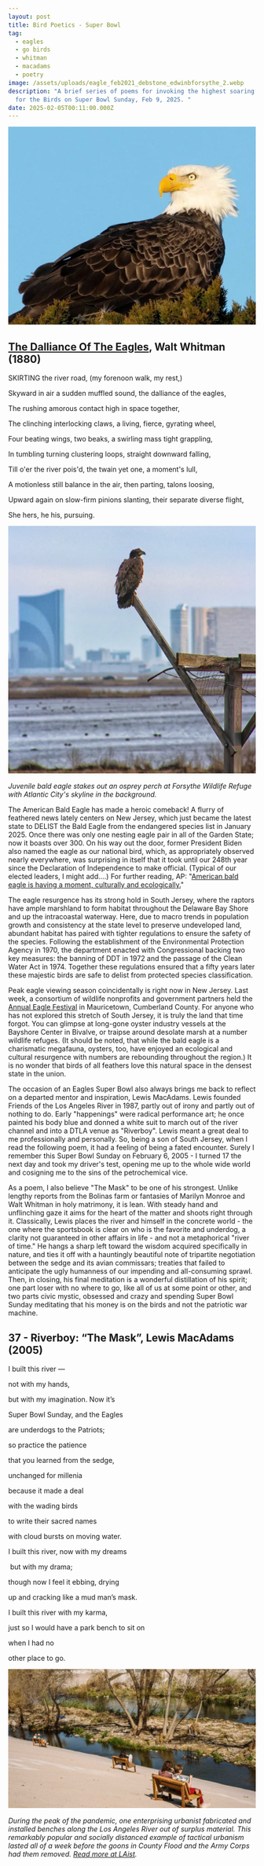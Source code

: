 ```yaml
---
layout: post
title: Bird Poetics - Super Bowl
tag:
  - eagles
  - go birds
  - whitman
  - macadams
  - poetry
image: /assets/uploads/eagle_feb2021_debstone_edwinbforsythe_2.webp
description: "A brief series of poems for invoking the highest soaring spirits
  for the Birds on Super Bowl Sunday, Feb 9, 2025. "
date: 2025-02-05T00:11:00.000Z
---
```

![](/assets/uploads/eagle_feb2021_debstone_edwinbforsythe_2.webp)

## [The Dalliance Of The Eagles](https://allpoetry.com/The-Dalliance-Of-The-Eagles), Walt Whitman (1880)

SKIRTING the river road, (my forenoon walk, my rest,)

Skyward in air a sudden muffled sound, the dalliance of the eagles,

The rushing amorous contact high in space together,

The clinching interlocking claws, a living, fierce, gyrating wheel,

Four beating wings, two beaks, a swirling mass tight grappling,

In tumbling turning clustering loops, straight downward falling,

Till o'er the river pois'd, the twain yet one, a moment's lull,

A motionless still balance in the air, then parting, talons loosing,

Upward again on slow-firm pinions slanting, their separate diverse flight,

She hers, he his, pursuing.



![](/assets/uploads/eagle_juvenile_forsythe_casino_background.webp "Juvenile bald eagle stakes out an osprey perch at Forsythe Wildlife Refuge with Atlantic City's skyline in the background. ")

*Juvenile bald eagle stakes out an osprey perch at Forsythe Wildlife Refuge with Atlantic City's skyline in the background.* 

The American Bald Eagle has made a heroic comeback! A flurry of feathered news lately centers on New Jersey, which just became the latest state to DELIST the Bald Eagle from the endangered species list in January 2025. Once there was only one nesting eagle pair in all of the Garden State; now it boasts over 300. On his way out the door, former President Biden also named the eagle as our national bird, which, as appropriately observed nearly everywhere, was surprising in itself that it took until our 248th year since the Declaration of Independence to make official. (Typical of our elected leaders, I might add....) For further reading, AP: "[American bald eagle is having a moment, culturally and ecologically.](https://apnews.com/article/bald-eagles-national-bird-endangered-symbol-efd7f0360b5b027178a9c69e4d245f07)" 

The eagle resurgence has its strong hold in South Jersey, where the raptors have ample marshland to form habitat throughout the Delaware Bay Shore and up the intracoastal waterway. Here, due to macro trends in population growth and consistency at the state level to preserve undeveloped land, abundant habitat has paired with tighter regulations to ensure the safety of the species. Following the establishment of the Environmental Protection Agency in 1970, the department enacted with Congressional backing two key measures: the banning of DDT in 1972 and the passage of the Clean Water Act in 1974. Together these regulations ensured that a fifty years later these majestic birds are safe to delist from protected species classification. 

Peak eagle viewing season coincidentally is right now in New Jersey. Last week, a consortium of wildlife nonprofits and government partners held the [Annual Eagle Festival](https://conservewildlifenj.org/event/2025-cumberland-county-winter-eagle-festival/) in Mauricetown, Cumberland County. For anyone who has not explored this stretch of South Jersey, it is truly the land that time forgot. You can glimpse at long-gone oyster industry vessels at the Bayshore Center in Bivalve, or traipse around desolate marsh at a number wildlife refuges. (It should be noted, that while the bald eagle is a charismatic megafauna, oysters, too, have enjoyed an ecological and cultural resurgence with numbers are rebounding throughout the region.) It is no wonder that birds of all feathers love this natural space in the densest state in the union.   

The occasion of an Eagles Super Bowl also always brings me back to reflect on a departed mentor and inspiration, Lewis MacAdams. Lewis founded Friends of the Los Angeles River in 1987, partly out of irony and partly out of nothing to do. Early "happenings" were radical performance art; he once painted his body blue and donned a white suit to march out of the river channel and into a DTLA venue as "Riverboy". Lewis meant a great deal to me professionally and personally. So, being a son of South Jersey, when I read the following poem, it had a feeling of being a fated encounter. Surely I remember this Super Bowl Sunday on February 6, 2005 - I turned 17 the next day and took my driver's test, opening me up to the whole wide world and cosigning me to the sins of the petrochemical vice. 

As a poem, I also believe "The Mask" to be one of his strongest. Unlike lengthy reports from the Bolinas farm or fantasies of Marilyn Monroe and Walt Whitman in holy matrimony, it is lean. With steady hand and unflinching gaze it aims for the heart of the matter and shoots right through it. Classically, Lewis places the river and himself in the concrete world - the one where the sportsbook is clear on who is the favorite and underdog, a clarity not guaranteed in other affairs in life - and not a metaphorical "river of time." He hangs a sharp left toward the wisdom acquired specifically in nature, and ties it off with a hauntingly beautiful note of tripartite negotiation between the sedge and its avian commissars; treaties that failed to anticipate the ugly humanness of our impending and all-consuming sprawl. Then, in closing, his final meditation is a wonderful distillation of his spirit; one part loser with no where to go, like all of us at some point or other, and two parts civic mystic, obsessed and crazy and spending Super Bowl Sunday meditating that his money is on the birds and not the patriotic war machine. 

## 37 - Riverboy: “The Mask”, Lewis MacAdams (2005)

I built this river — 

not with my hands, 

but with my imagination. Now it’s 

Super Bowl Sunday, and the Eagles 

are underdogs to the Patriots; 

so practice the patience

that you learned from the sedge, 

unchanged for millenia 

because it made a deal 

with the wading birds 

to write their sacred names 

with cloud bursts on moving water. 

I built this river, now with my dreams

 but with my drama; 

though now I feel it ebbing, drying 

up and cracking like a mud man’s mask. 

I built this river with my karma, 

just so I would have a park bench to sit on 

when I had no 

other place to go. 

![](/assets/uploads/la_river_covid_bench.jpeg)

*During the peak of the pandemic, one enterprising urbanist fabricated and installed benches along the Los Angeles River out of surplus material. This remarkably popular and socially distanced example of tactical urbanism lasted all of a week before the goons in County Flood and the Army Corps had them removed. [Read more at LAist](https://laist.com/news/la-river-benches-frogtown-northeast-la).*
